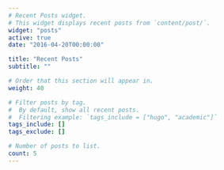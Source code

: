 ```yaml
---
# Recent Posts widget.
# This widget displays recent posts from `content/post/`.
widget: "posts"
active: true
date: "2016-04-20T00:00:00"

title: "Recent Posts"
subtitle: ""

# Order that this section will appear in.
weight: 40

# Filter posts by tag.
#  By default, show all recent posts.
#  Filtering example: `tags_include = ["hugo", "academic"]`
tags_include: []
tags_exclude: []

# Number of posts to list.
count: 5
---
```



